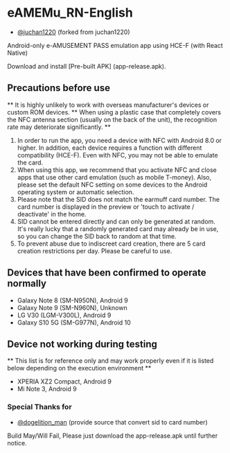 # eAMEMu_RN-English

* [@juchan1220](https://github.com/juchan1220/eAMEMu_RN) (forked from juchan1220)

Android-only e-AMUSEMENT PASS emulation app using HCE-F (with React Native)

Download and install [Pre-built APK] (app-release.apk).

## Precautions before use

** It is highly unlikely to work with overseas manufacturer's devices or custom ROM devices.
** When using a plastic case that completely covers the NFC antenna section (usually on the back of the unit), the recognition rate may deteriorate significantly. **

1. In order to run the app, you need a device with NFC with Android 8.0 or higher. In addition, each device requires a function with different compatibility (HCE-F). Even with NFC, you may not be able to emulate the card.
2. When using this app, we recommend that you activate NFC and close apps that use other card emulation (such as mobile T-money). Also, please set the default NFC setting on some devices to the Android operating system or automatic selection.
3. Please note that the SID does not match the earmuff card number. The card number is displayed in the preview or 'touch to activate / deactivate' in the home.
4. SID cannot be entered directly and can only be generated at random. It's really lucky that a randomly generated card may already be in use, so you can change the SID back to random at that time.
5. To prevent abuse due to indiscreet card creation, there are 5 card creation restrictions per day. Please be careful to use.

## Devices that have been confirmed to operate normally
* Galaxy Note 8 (SM-N950N), Android 9
* Galaxy Note 9 (SM-N960N), Unknown
* LG V30 (LGM-V300L), Android 9
* Galaxy S10 5G (SM-G977N), Android 10

## Device not working during testing
** This list is for reference only and may work properly even if it is listed below depending on the execution environment **

* XPERIA XZ2 Compact, Android 9
* Mi Note 3, Android 9

### Special Thanks for 
* [@dogelition_man](https://github.com/ledoge) (provide source that convert sid to card number)

Build May/Will Fail, Please just download the app-release.apk until further notice.
